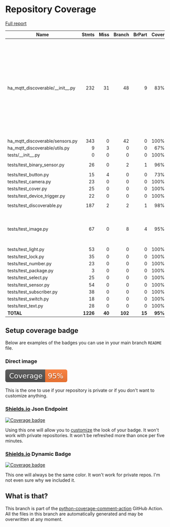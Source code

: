 # Repository Coverage

[Full report](https://htmlpreview.github.io/?https://github.com/unixorn/ha-mqtt-discoverable/blob/python-coverage-comment-action-data/htmlcov/index.html)

| Name                                   |    Stmts |     Miss |   Branch |   BrPart |   Cover |   Missing |
|--------------------------------------- | -------: | -------: | -------: | -------: | ------: | --------: |
| ha\_mqtt\_discoverable/\_\_init\_\_.py |      232 |       31 |       48 |        9 |     83% |238-242, 248-252, 260-274, 278, 292, 316-317, 335-339, 375-376, 404, 440, 452-461 |
| ha\_mqtt\_discoverable/sensors.py      |      343 |        0 |       42 |        0 |    100% |           |
| ha\_mqtt\_discoverable/utils.py        |        9 |        3 |        0 |        0 |     67% |     40-42 |
| tests/\_\_init\_\_.py                  |        0 |        0 |        0 |        0 |    100% |           |
| tests/test\_binary\_sensor.py          |       26 |        0 |        2 |        1 |     96% |  43->exit |
| tests/test\_button.py                  |       15 |        4 |        0 |        0 |     73% |     24-28 |
| tests/test\_camera.py                  |       23 |        0 |        0 |        0 |    100% |           |
| tests/test\_cover.py                   |       25 |        0 |        0 |        0 |    100% |           |
| tests/test\_device\_trigger.py         |       22 |        0 |        0 |        0 |    100% |           |
| tests/test\_discoverable.py            |      187 |        2 |        2 |        1 |     98% |   223-224 |
| tests/test\_image.py                   |       67 |        0 |        8 |        4 |     95% |74->exit, 82->84, 84->86, 86->exit |
| tests/test\_light.py                   |       53 |        0 |        0 |        0 |    100% |           |
| tests/test\_lock.py                    |       35 |        0 |        0 |        0 |    100% |           |
| tests/test\_number.py                  |       23 |        0 |        0 |        0 |    100% |           |
| tests/test\_package.py                 |        3 |        0 |        0 |        0 |    100% |           |
| tests/test\_select.py                  |       25 |        0 |        0 |        0 |    100% |           |
| tests/test\_sensor.py                  |       54 |        0 |        0 |        0 |    100% |           |
| tests/test\_subscriber.py              |       38 |        0 |        0 |        0 |    100% |           |
| tests/test\_switch.py                  |       18 |        0 |        0 |        0 |    100% |           |
| tests/test\_text.py                    |       28 |        0 |        0 |        0 |    100% |           |
|                              **TOTAL** | **1226** |   **40** |  **102** |   **15** | **95%** |           |


## Setup coverage badge

Below are examples of the badges you can use in your main branch `README` file.

### Direct image

[![Coverage badge](https://raw.githubusercontent.com/unixorn/ha-mqtt-discoverable/python-coverage-comment-action-data/badge.svg)](https://htmlpreview.github.io/?https://github.com/unixorn/ha-mqtt-discoverable/blob/python-coverage-comment-action-data/htmlcov/index.html)

This is the one to use if your repository is private or if you don't want to customize anything.

### [Shields.io](https://shields.io) Json Endpoint

[![Coverage badge](https://img.shields.io/endpoint?url=https://raw.githubusercontent.com/unixorn/ha-mqtt-discoverable/python-coverage-comment-action-data/endpoint.json)](https://htmlpreview.github.io/?https://github.com/unixorn/ha-mqtt-discoverable/blob/python-coverage-comment-action-data/htmlcov/index.html)

Using this one will allow you to [customize](https://shields.io/endpoint) the look of your badge.
It won't work with private repositories. It won't be refreshed more than once per five minutes.

### [Shields.io](https://shields.io) Dynamic Badge

[![Coverage badge](https://img.shields.io/badge/dynamic/json?color=brightgreen&label=coverage&query=%24.message&url=https%3A%2F%2Fraw.githubusercontent.com%2Funixorn%2Fha-mqtt-discoverable%2Fpython-coverage-comment-action-data%2Fendpoint.json)](https://htmlpreview.github.io/?https://github.com/unixorn/ha-mqtt-discoverable/blob/python-coverage-comment-action-data/htmlcov/index.html)

This one will always be the same color. It won't work for private repos. I'm not even sure why we included it.

## What is that?

This branch is part of the
[python-coverage-comment-action](https://github.com/marketplace/actions/python-coverage-comment)
GitHub Action. All the files in this branch are automatically generated and may be
overwritten at any moment.